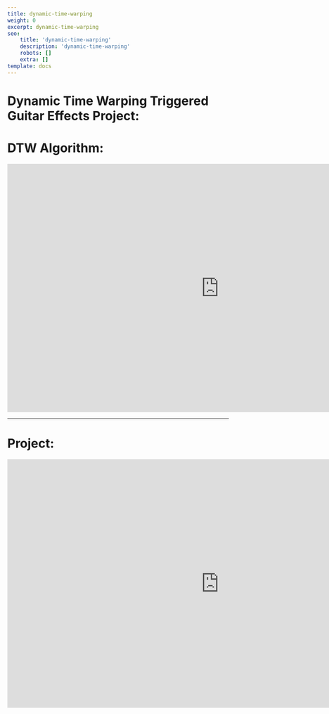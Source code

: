 ```yaml
---
title: dynamic-time-warping
weight: 0
excerpt: dynamic-time-warping
seo:
    title: 'dynamic-time-warping'
    description: 'dynamic-time-warping'
    robots: []
    extra: []
template: docs
---
```


# Dynamic Time Warping Triggered Guitar Effects Project:

# DTW Algorithm:

<iframe src="https://onedrive.live.com/embed?cid=D21009FDD967A241&amp;resid=D21009FDD967A241%21634692&amp;authkey=AHfsGpj1Un3UNuE&amp;em=2&amp;wdAr=1.7777777777777777" width="962px" height="565px" frameborder="0">This is an embedded <a target="_blank" href="https://office.com">Microsoft Office</a> presentation, powered by <a target="_blank" href="https://office.com/webapps">Office</a>.</iframe>

---

# Project:

<iframe src="https://onedrive.live.com/embed?resid=D21009FDD967A241%21608188&amp;authkey=%21AL1vMFzOuqvFbUY&amp;em=2&amp;wdAr=1.7777777777777777" width="962px" height="565px" frameborder="0">This is an embedded <a target="_blank" href="https://office.com">Microsoft Office</a> presentation, powered by <a target="_blank" href="https://office.com/webapps">Office</a>.</iframe>
